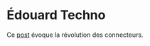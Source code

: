 # Édouard Techno

Ce [post](http://edouardtechno.blogspot.com/2006/03/le-peuple-des-connecteurs.html) évoque la révolution des connecteurs.